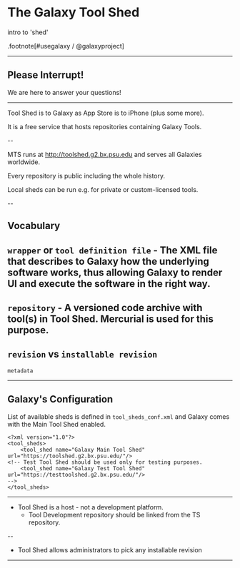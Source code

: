 # The Galaxy Tool Shed
intro to 'shed'

.footnote[\#usegalaxy / @galaxyproject]

---

## Please Interrupt!

We are here to answer your questions!

---

Tool Shed is to Galaxy as App Store is to iPhone (plus some more).

It is a free service that hosts repositories containing Galaxy Tools.

 --

MTS runs at http://toolshed.g2.bx.psu.edu and serves all Galaxies worldwide.

Every repository is public including the whole history.

Local sheds can be run e.g. for private or custom-licensed tools.

 --

## Vocabulary

`wrapper` or `tool definition file` - The XML file that describes to Galaxy how the underlying software works, thus allowing Galaxy to render UI and execute the software in the right way.
 --

`repository` - A versioned code archive with tool(s) in Tool Shed. Mercurial is used for this purpose.
 --

`revision` vs `installable revision`
--

`metadata`

---

## Galaxy's Configuration

List of available sheds is defined in `tool_sheds_conf.xml` and Galaxy comes with the Main Tool Shed enabled.
```
<?xml version="1.0"?>
<tool_sheds>
    <tool_shed name="Galaxy Main Tool Shed" url="https://toolshed.g2.bx.psu.edu/"/>
<!-- Test Tool Shed should be used only for testing purposes.
    <tool_shed name="Galaxy Test Tool Shed" url="https://testtoolshed.g2.bx.psu.edu/"/>
-->
</tool_sheds>
```
---

* Tool Shed is a host - not a development platform.
  * Tool Development repository should be linked from the TS repository.

 --

* Tool Shed allows administrators to pick any installable revision




---
